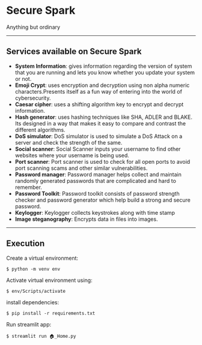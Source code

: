 # Secure Spark

Anything but ordinary
___________________________________________________

## Services available on Secure Spark

- **System Information**: gives information regarding the version of system that you are running and lets you know whether you update your system or not.
- **Emoji Crypt**: uses encryption and decryption using non alpha numeric characters.Presents itself as a fun way of entering into the world of cybersecurity.
- **Caesar cipher**: uses a shifting algorithm key to encrypt and decrypt information.
- **Hash generator**: uses hashing techniques like  SHA, ADLER and BLAKE. Its designed in a way that makes it easy to compare and contrast the different algorithms.
- **DoS simulator**: DoS simulator is used to simulate a DoS Attack on a server and check the strength of the same.
- **Social scanner**: Social Scanner inputs your username to find other websites where your username is being used.
- **Port scanner**: Port scanner is used to check for all open ports to avoid port scanning scams and other similar vulnerabilities.
- **Password manager**: Password manager helps collect and maintain randomly generated passwords that are complicated and hard to remember.
- **Password Toolkit**: Password toolkit consists of password strength checker and password generator which help build a strong and secure password.
- **Keylogger**: Keylogger collects keystrokes along with time stamp
- **Image steganography**: Encrypts data in files into images.

___________________________________________________

## Execution

Create a virtual environment:

    $ python -m venv env
    
Activate virtual environment using:
    
    $ env/Scripts/activate

install dependencies:

    $ pip install -r requirements.txt
    
Run streamlit app:
    
    $ streamlit run 🏠_Home.py
